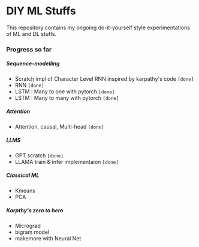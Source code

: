 # DIY ML Stuffs

This repository contains my ongoing do-it-yourself style experimentations of ML and DL stuffs.

### Progress so far

##### Sequence-modelling 
- Scratch impl of Character Level RNN inspired by karpathy's code `[done]` 
- RNN `[done]`
- LSTM : Many to one with pytorch `[done]`
- LSTM : Many to many with pytorch `[done]`

##### Attention
- Attention, causal, Multi-head `[done]` 

##### LLMS
- GPT scratch `[done]`
- LLAMA train & infer implementaion `[done]`

##### Classical ML
- Kmeans 
- PCA

##### Karpthy's zero to hero
- Micrograd
- bigram model 
- makemore with Neural Net